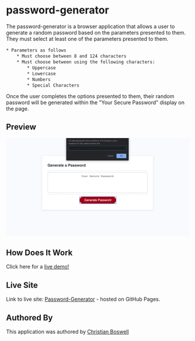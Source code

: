 # password-generator
 
The password-generator is a browser application that allows a user to generate a random password based on the parameters presented to them. They must select at least one of the parameters presented to them. 

    * Parameters as follows 
        * Must choose between 8 and 124 characters 
        * Must choose between using the following characters: 
            * Uppercase 
            * Lowercase 
            * Numbers
            * Special Characters 

Once the user completes the options presented to them, their random password will be generated within the "Your Secure Password" display on the page. 

## Preview 

![Password Generator Preview](https://github.com/cboswel1/password-generator/blob/master/assets/images/Screen%20Shot%202020-08-07%20at%203.04.54%20PM.png?raw=true)

## How Does It Work 

Click here for a [live demo!](https://youtu.be/Ss70ZC3_odw)

## Live Site
Link to live site: [Password-Generator](https://cboswel1.github.io/password-generator/) - hosted on GitHub Pages. 

## Authored By
This application was authored by [Christian Boswell](https://github.com/cboswel1)
        